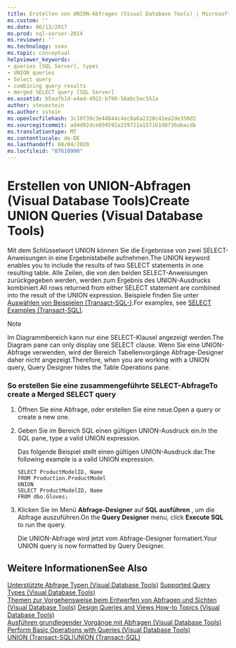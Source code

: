 ```yaml
---
title: Erstellen von UNION-Abfragen (Visual Database Tools) | Microsoft-Dokumentation
ms.custom: ''
ms.date: 06/13/2017
ms.prod: sql-server-2014
ms.reviewer: ''
ms.technology: ssms
ms.topic: conceptual
helpviewer_keywords:
- queries [SQL Server], types
- UNION queries
- Select query
- combining query results
- merged SELECT query [SQL Server]
ms.assetid: b5aafb1d-e4ed-4922-b790-56abc5ec551a
author: stevestein
ms.author: sstein
ms.openlocfilehash: 3c10f39c3e44844c4ec8a6a2328c41ea2de350d2
ms.sourcegitcommit: ad4d92dce894592a259721a1571b1d8736abacdb
ms.translationtype: MT
ms.contentlocale: de-DE
ms.lasthandoff: 08/04/2020
ms.locfileid: "87618990"
---
```

# <a name="create-union-queries-visual-database-tools"></a><span data-ttu-id="a632a-102">Erstellen von UNION-Abfragen (Visual Database Tools)</span><span class="sxs-lookup"><span data-stu-id="a632a-102">Create UNION Queries (Visual Database Tools)</span></span>
  <span data-ttu-id="a632a-103">Mit dem Schlüsselwort UNION können Sie die Ergebnisse von zwei SELECT-Anweisungen in eine Ergebnistabelle aufnehmen.</span><span class="sxs-lookup"><span data-stu-id="a632a-103">The UNION keyword enables you to include the results of two SELECT statements in one resulting table.</span></span> <span data-ttu-id="a632a-104">Alle Zeilen, die von den beiden SELECT-Anweisungen zurückgegeben werden, werden zum Ergebnis des UNION-Ausdrucks kombiniert.</span><span class="sxs-lookup"><span data-stu-id="a632a-104">All rows returned from either SELECT statement are combined into the result of the UNION expression.</span></span> <span data-ttu-id="a632a-105">Beispiele finden Sie unter [Auswählen von Beispielen &#40;Transact-SQL-&#41;](/sql/t-sql/queries/select-examples-transact-sql).</span><span class="sxs-lookup"><span data-stu-id="a632a-105">For examples, see [SELECT Examples &#40;Transact-SQL&#41;](/sql/t-sql/queries/select-examples-transact-sql).</span></span>  
  
> [!NOTE]  
>  <span data-ttu-id="a632a-106">Im Diagrammbereich kann nur eine SELECT-Klausel angezeigt werden.</span><span class="sxs-lookup"><span data-stu-id="a632a-106">The Diagram pane can only display one SELECT clause.</span></span> <span data-ttu-id="a632a-107">Wenn Sie eine UNION-Abfrage verwenden, wird der Bereich Tabellenvorgänge Abfrage-Designer daher nicht angezeigt.</span><span class="sxs-lookup"><span data-stu-id="a632a-107">Therefore, when you are working with a UNION query, Query Designer hides the Table Operations pane.</span></span>  
  
### <a name="to-create-a-merged-select-query"></a><span data-ttu-id="a632a-108">So erstellen Sie eine zusammengeführte SELECT-Abfrage</span><span class="sxs-lookup"><span data-stu-id="a632a-108">To create a Merged SELECT query</span></span>  
  
1.  <span data-ttu-id="a632a-109">Öffnen Sie eine Abfrage, oder erstellen Sie eine neue.</span><span class="sxs-lookup"><span data-stu-id="a632a-109">Open a query or create a new one.</span></span>  
  
2.  <span data-ttu-id="a632a-110">Geben Sie im Bereich SQL einen gültigen UNION-Ausdruck ein.</span><span class="sxs-lookup"><span data-stu-id="a632a-110">In the SQL pane, type a valid UNION expression.</span></span>  
  
     <span data-ttu-id="a632a-111">Das folgende Beispiel stellt einen gültigen UNION-Ausdruck dar.</span><span class="sxs-lookup"><span data-stu-id="a632a-111">The following example is a valid UNION expression.</span></span>  
  
    ```  
    SELECT ProductModelID, Name  
    FROM Production.ProductModel  
    UNION  
    SELECT ProductModelID, Name   
    FROM dbo.Gloves;  
    ```  
  
3.  <span data-ttu-id="a632a-112">Klicken Sie im Menü **Abfrage-Designer** auf **SQL ausführen** , um die Abfrage auszuführen.</span><span class="sxs-lookup"><span data-stu-id="a632a-112">On the **Query Designer** menu, click **Execute SQL** to run the query.</span></span>  
  
     <span data-ttu-id="a632a-113">Die UNION-Abfrage wird jetzt vom Abfrage-Designer formatiert.</span><span class="sxs-lookup"><span data-stu-id="a632a-113">Your UNION query is now formatted by Query Designer.</span></span>  
  
## <a name="see-also"></a><span data-ttu-id="a632a-114">Weitere Informationen</span><span class="sxs-lookup"><span data-stu-id="a632a-114">See Also</span></span>  
 <span data-ttu-id="a632a-115">[Unterstützte Abfrage Typen &#40;Visual Database Tools&#41;](visual-database-tools.md) </span><span class="sxs-lookup"><span data-stu-id="a632a-115">[Supported Query Types &#40;Visual Database Tools&#41;](visual-database-tools.md) </span></span>  
 <span data-ttu-id="a632a-116">[Themen zur Vorgehensweise beim Entwerfen von Abfragen und Sichten &#40;Visual Database Tools&#41;](design-queries-and-views-how-to-topics-visual-database-tools.md) </span><span class="sxs-lookup"><span data-stu-id="a632a-116">[Design Queries and Views How-to Topics &#40;Visual Database Tools&#41;](design-queries-and-views-how-to-topics-visual-database-tools.md) </span></span>  
 <span data-ttu-id="a632a-117">[Ausführen grundlegender Vorgänge mit Abfragen &#40;Visual Database Tools&#41;](perform-basic-operations-with-queries-visual-database-tools.md) </span><span class="sxs-lookup"><span data-stu-id="a632a-117">[Perform Basic Operations with Queries &#40;Visual Database Tools&#41;](perform-basic-operations-with-queries-visual-database-tools.md) </span></span>  
 [<span data-ttu-id="a632a-118">UNION &#40;Transact-SQL&#41;</span><span class="sxs-lookup"><span data-stu-id="a632a-118">UNION &#40;Transact-SQL&#41;</span></span>](/sql/t-sql/language-elements/set-operators-union-transact-sql)  
  
  
